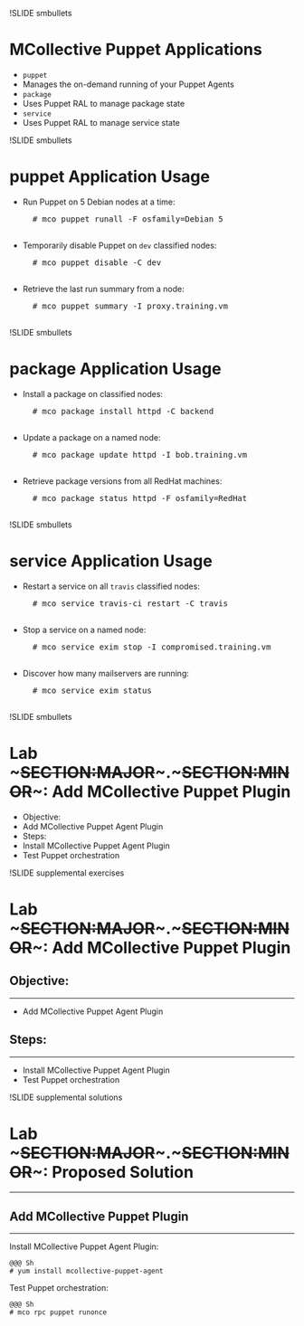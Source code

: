 !SLIDE smbullets
# MCollective Puppet Applications

* `puppet`
 * Manages the on-demand running of your Puppet Agents
* `package`
 * Uses Puppet RAL to manage package state
* `service`
 * Uses Puppet RAL to manage service state


!SLIDE smbullets
# puppet Application Usage

* Run Puppet on 5 Debian nodes at a time:

    <pre>
    # mco puppet runall -F osfamily=Debian 5
    </pre>

* Temporarily disable Puppet on `dev` classified nodes:

    <pre>
    # mco puppet disable -C dev
    </pre>

* Retrieve the last run summary from a node:

    <pre>
    # mco puppet summary -I proxy.training.vm
    </pre>


!SLIDE smbullets
# package Application Usage

* Install a package on classified nodes:

    <pre>
    # mco package install httpd -C backend
    </pre>

* Update a package on a named node:

    <pre>
    # mco package update httpd -I bob.training.vm
    </pre>

* Retrieve package versions from all RedHat machines:

    <pre>
    # mco package status httpd -F osfamily=RedHat
    </pre>


!SLIDE smbullets
# service Application Usage

* Restart a service on all `travis` classified nodes:

    <pre>
    # mco service travis-ci restart -C travis
    </pre>

* Stop a service on a named node:

    <pre>
    # mco service exim stop -I compromised.training.vm
    </pre>

* Discover how many mailservers are running:

    <pre>
    # mco service exim status
    </pre>


!SLIDE smbullets 
# Lab ~~~SECTION:MAJOR~~~.~~~SECTION:MINOR~~~: Add MCollective Puppet Plugin 

* Objective:
 * Add MCollective Puppet Agent Plugin
* Steps:
 * Install MCollective Puppet Agent Plugin
 * Test Puppet orchestration


!SLIDE supplemental exercises
# Lab ~~~SECTION:MAJOR~~~.~~~SECTION:MINOR~~~: Add MCollective Puppet Plugin

## Objective:

****

* Add MCollective Puppet Agent Plugin

## Steps:

****

* Install MCollective Puppet Agent Plugin
* Test Puppet orchestration


!SLIDE supplemental solutions
# Lab ~~~SECTION:MAJOR~~~.~~~SECTION:MINOR~~~: Proposed Solution

****

## Add MCollective Puppet Plugin

****

Install MCollective Puppet Agent Plugin:

    @@@ Sh
    # yum install mcollective-puppet-agent

Test Puppet orchestration:

    @@@ Sh
    # mco rpc puppet runonce
